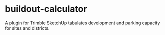 buildout-calculator
===================

A plugin for Trimble SketchUp tabulates development and parking capacity for sites and districts. 

